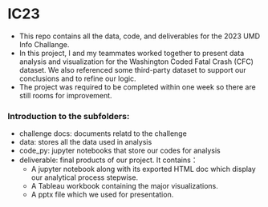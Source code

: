 # IC23

- This repo contains all the data, code, and deliverables for the 2023 UMD Info Challange. 
- In this project, I and my teammates worked together to present data analysis and visualization for the Washington Coded Fatal Crash (CFC) dataset. We also referenced some third-party dataset to support our conclusions and to refine our logic. 
- The project was required to be completed within one week so there are still rooms for improvement.

### Introduction to the subfolders:
- challenge docs: documents relatd to the challenge
- data: stores all the data used in analysis
- code_py: jupyter notebooks that store our codes for analysis
- deliverable: final products of our project. It contains：
  - A jupyter notebook along with its exported HTML doc which display our analytical process stepwise.
  - A Tableau workbook containing the major visualizations.
  - A pptx file which we used for presentation.
